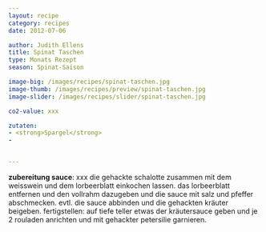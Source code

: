 ```yaml
---
layout: recipe
category: recipes
date: 2012-07-06

author: Judith Ellens
title: Spinat Taschen
type: Monats Rezept
season: Spinat-Saison

image-big: /images/recipes/spinat-taschen.jpg
image-thumb: /images/recipes/preview/spinat-taschen.jpg
image-slider: /images/recipes/slider/spinat-taschen.jpg

co2-value: xxx

zutaten:
- <strong>Spargel</strong>
-


---
```




**zubereitung sauce**:
xxx die gehackte schalotte zusammen mit dem weisswein und dem lorbeerblatt einkochen lassen.
das lorbeerblatt entfernen und den vollrahm dazugeben und die sauce mit salz und pfeffer abschmecken. evtl. die sauce abbinden und die gehackten kräuter beigeben.
fertigstellen:
auf tiefe teller etwas der kräutersauce geben und je 2 rouladen anrichten und mit gehackter petersilie garnieren.